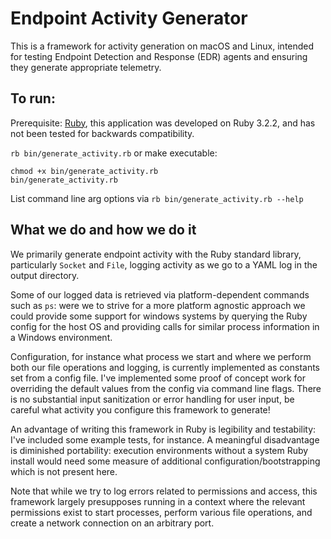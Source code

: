# Endpoint Activity Generator

This is a framework for activity generation on macOS and Linux, intended for testing Endpoint Detection and Response (EDR) agents and ensuring they generate appropriate telemetry.

## To run:

Prerequisite: [Ruby](https://www.ruby-lang.org/en/downloads/), this application was developed on Ruby 3.2.2, and has not been tested for backwards compatibility.

`rb bin/generate_activity.rb` or make executable:

```
chmod +x bin/generate_activity.rb
bin/generate_activity.rb
```

List command line arg options via `rb bin/generate_activity.rb --help`

## What we do and how we do it

We primarily generate endpoint activity with the Ruby standard library, particularly `Socket` and `File`, logging activity as we go to a YAML log in the output directory.

Some of our logged data is retrieved via platform-dependent commands such as `ps`: were we to strive for a more platform agnostic approach we could provide some support for windows systems by querying the Ruby config for the host OS and providing calls for similar process information in a Windows environment.

Configuration, for instance what process we start and where we perform both our file operations and logging, is currently implemented as constants set from a config file. I've implemented some proof of concept work for overriding the default values from the config via command line flags. There is no substantial input sanitization or error handling for user input, be careful what activity you configure this framework to generate!

An advantage of writing this framework in Ruby is legibility and testability: I've included some example tests, for instance. A meaningful disadvantage is diminished portability: execution environments without a system Ruby install would need some measure of additional configuration/bootstrapping which is not present here.

Note that while we try to log errors related to permissions and access, this framework largely presupposes running in a context where the relevant permissions exist to start processes, perform various file operations, and create a network connection on an arbitrary port.
